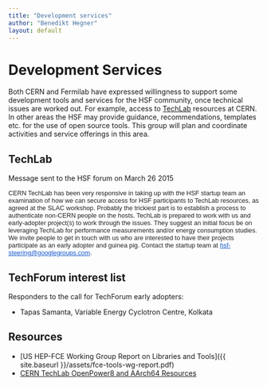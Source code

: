 ```yaml
---
title: "Development services"
author: "Benedikt Hegner"
layout: default
---
```


# Development Services

Both CERN and Fermilab have expressed willingness to support some development tools and services for the HSF community, once technical issues are worked out. For example, access to [TechLab](https://twiki.cern.ch/twiki/bin/viewauth/IT/TechLab) resources at CERN. In other areas the HSF may provide guidance, recommendations, templates etc. for the use of open source tools. This group will plan and coordinate activities and service offerings in this area.

## TechLab

Message sent to the HSF forum on March 26 2015

<div class="rteindent1" style="color: rgb(34, 34, 34); font-family: arial, sans-serif; font-size: 12.8000001907349px; line-height: normal;">CERN TechLab has been very responsive in taking up with the HSF startup team an examination of how we can secure access for HSF participants to TechLab resources, as agreed at the SLAC workshop. Probably the trickiest part is to establish a process to authenticate non-CERN people on the hosts. TechLab is prepared to work with us and early-adopter project(s) to work through the issues. They suggest an initial focus be on leveraging TechLab for performance measurements and/or energy consumption studies. </div>

<div class="rteindent1" style="color: rgb(34, 34, 34); font-family: arial, sans-serif; font-size: 12.8000001907349px; line-height: normal;"> </div>

<div class="rteindent1" style="color: rgb(34, 34, 34); font-family: arial, sans-serif; font-size: 12.8000001907349px; line-height: normal;">We invite people to get in touch with us who are interested to have their projects participate as an early adopter and guinea pig. Contact the startup team at <a href="mailto:hsf-steering@googlegroups.com" style="color: rgb(17, 85, 204);" target="_blank">hsf-steering@googlegroups.com</a>. </div>

## TechForum interest list

Responders to the call for TechForum early adopters:

  * Tapas Samanta, Variable Energy Cyclotron Centre, Kolkata


## Resources

  * [US HEP-FCE Working Group Report on Libraries and Tools]({{ site.baseurl }}/assets/fce-tools-wg-report.pdf)
  * [CERN TechLab OpenPower8 and AArch64 Resources](http://lvalsan.web.cern.ch/lvalsan/processor_benchmarking/presentation/)
